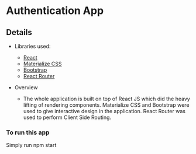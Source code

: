 # Authentication App

## Details
- Libraries used:
  - [React](https://create-react-app.dev/docs/getting-started/)
  - [Materialize CSS](https://materializecss.com/)
  - [Bootstrap](https://getbootstrap.com/)
  - [React Router](https://reactrouter.com/)

- Overview  
  - The whole application is built on top of React JS which did the heavy lifting of rendering components. Materialize CSS and Bootstrap were used to give interactive design in the application. React Router was used to perform Client Side Routing.

### To run this app
  Simply run npm start
